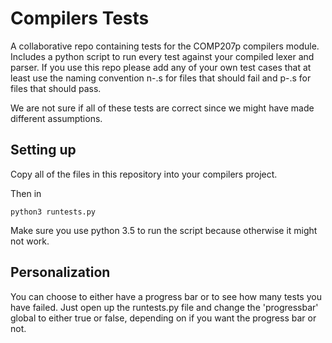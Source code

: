 # Compilers Tests

A collaborative repo containing tests for the COMP207p compilers module. Includes a python script to run every test against your compiled lexer and parser.
If you use this repo please add any of your own test cases that at least use the naming convention n-<fileName>.s for files that should fail and p-<fileName>.s for files that should pass.

We are not sure if all of these tests are correct since we might have made different assumptions.

## Setting up
Copy all of the files in this repository into your compilers project.

Then in 
```
python3 runtests.py
```

Make sure you use python 3.5  to run the script because otherwise it might not work.
## Personalization
You can choose to either have a progress bar or to see how many tests you have failed. Just open up the runtests.py file and change the 'progressbar' global to either true or false, depending on if you want the progress bar or not.
